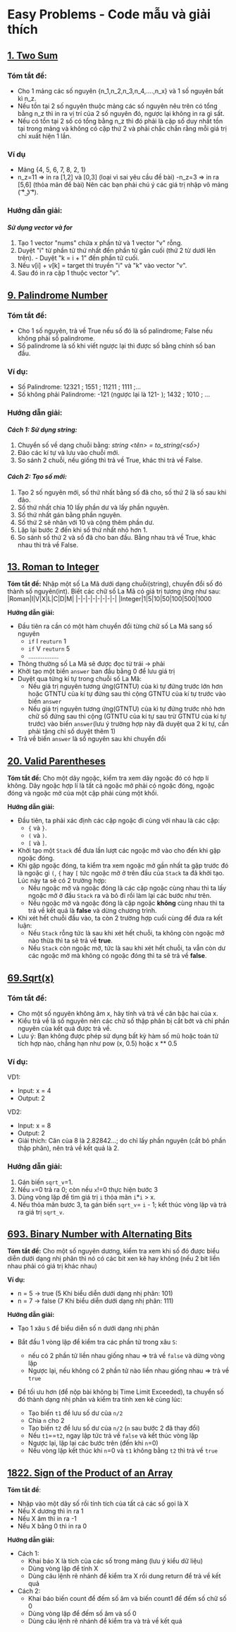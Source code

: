 # Easy Problems - Code mẫu và giải thích

## [1. Two Sum](https://github.com/toan207/TLU-Algorithm/blob/main/Leetcode/Easy/Code/1_TwoSum.cpp)
### **Tóm tắt đề:**
- Cho 1 mảng các số nguyên {n_1,n_2,n_3,n_4,….,n_x} và 1 số nguyên bất kì n_z.
- Nếu tồn tại 2 số nguyên thuộc mảng các số nguyên nêu trên có tổng bằng n_z thì in ra vị trí của 2 số nguyên đó, ngược lại không in ra gì sất.
- Nếu có tồn tại 2 số có tổng bằng n_z thì đó phải là cặp số duy nhất tồn tại trong mảng và không có cặp thứ 2 và phải chắc chắn rằng mỗi giá trị chỉ xuất hiện 1 lần.
### **Ví dụ**
- Mảng {4, 5, 6, 7, 8, 2, 1}
- n_z=11 => in ra   [1,2] và [0,3]  (loại vì sai yêu cầu đề bài)
-n_z=3 => in ra [5,6] (thỏa mãn đề bài)
Nên các bạn phải chú ý các giá trị nhập vô mảng ( ͡° ͜ʖ ͡°).
### **Hướng dẫn giải:**
#### ***Sử dụng vector và for***
1. Tạo 1 vector "nums" chứa x phần tử và 1 vector "v" rỗng.
2. Duyệt  "i" từ phần tử thứ nhất đến phần tử gần cuối (thứ 2 từ dưới lên trên).
         - Duyệt "k = i + 1" đến phần tử cuối.
3. Nếu v[i] + v[k] = target thì truyền  "i" và "k" vào vector "v".
4. Sau đó in ra cặp 1 thuộc vector "v".


## [9. Palindrome Number](https://github.com/toan207/TLU-Algorithm/blob/main/Leetcode/Easy/Code/9_PalindromeNumber.cpp)
### **Tóm tắt đề:**
- Cho 1 số nguyên, trả về True nếu số đó là số palindrome; False nếu không phải số palindrome.
- Số palindrome là số khi viết ngược lại thì được số bằng chính số ban đầu.

### **Ví dụ:**
  - Số Palindrome: 12321 ; 1551 ; 11211 ; 1111 ;...
  - Số không phải Palindrome: -121 (ngược lại là 121- ); 1432 ; 1010 ; ...

### **Hướng dẫn giải:**
 #### ***Cách 1: Sử dụng string:***
  1. Chuyển số về dạng chuỗi bằng: *string <tên> = to_string(<số>)*
  2. Đảo các kí tự và lưu vào chuỗi mới.
  3. So sánh 2 chuỗi, nếu giống thì trả về True, khác thì trả về False.
  #### ***Cách 2: Tạo số mới:***
  1. Tạo 2 số nguyên mới, số thứ nhất bằng số đã cho, số thứ 2 là số sau khi đảo.
  2. Số thứ nhất chia 10 lấy phần dư và lấy phần nguyên.
  3. Số thứ nhất gán bằng phần nguyên.
  4. Số thứ 2 sẽ nhân với 10 và cộng thêm phần dư.
  5. Lặp lại bước 2 đến khi số thứ nhất nhỏ hơn 1.
  6. So sánh số thứ 2 và số đã cho ban đầu. Bằng nhau trả về True, khác nhau thì trả về False.  
  
  
## [13. Roman to Integer](https://github.com/toan207/TLU-Algorithm/blob/main/Leetcode/Easy/Code/13_RomanToInteger.cpp)
**Tóm tắt đề:** Nhập một số La Mã dưới dạng chuỗi(string), chuyển đổi số đó thành số nguyên(int). Biết các chữ số La Mã có giá trị tương ứng như sau:<br>
|Roman|I|V|X|L|C|D|M|
|-|-|-|-|-|-|-|-|
|Integer|1|5|10|50|100|500|1000

**Hướng dẫn giải:**
- Đầu tiên ra cần có một hàm chuyển đổi từng chữ số La Mã sang số nguyên
  - `if` I `reuturn` 1
  - `if` V `reuturn` 5
  - .................
- Thông thường số La Mã sẽ được đọc từ trái -> phải
- Khởi tạo một biến `answer` ban đầu bằng 0 để lưu giá trị
- Duyệt qua từng kí tự trong chuỗi số La Mã:
  - Nếu giá trị nguyên tương ứng(GTNTU) của kì tự đứng trước lớn hơn hoặc GTNTU của kí tự đứng sau thì cộng GTNTU của kí tự trước vào biến `answer`
  - Nếu giá trị nguyên tương ứng(GTNTU) của kì tự đứng trước nhỏ hơn chữ số đứng sau thì cộng (GTNTU của kí tự sau trừ GTNTU của kí tự trước) vào biến `answer`(lưu ý trường hợp này đã duyệt qua 2 kí tự, cần phải tăng chỉ số duyệt thêm 1)
- Trả về biến `answer` là số nguyên sau khi chuyển đổi  
  
  
## [20. Valid Parentheses](https://github.com/toan207/TLU-Algorithm/blob/main/Leetcode/Easy/Code/20_ValidParentheses.cpp)
**Tóm tắt đề:** Cho một dãy ngoặc, kiểm tra xem dãy ngoặc đó có hợp lí không. Dãy ngoặc hợp lí là tất cả ngoặc mở phải có ngoặc đóng, ngoặc đóng và ngoặc mở của một cặp phải cùng một khối.  

**Hướng dẫn giải:**  
- Đầu tiên, ta phải xác định các cặp ngoặc đi cùng với nhau là các cặp:
  - `{` và `}`.  
  - `(` và `)`.
  - `[` và `]`.  
- Khởi tạo một `Stack` để đưa lần lượt các ngoặc mở vào cho đến khi gặp ngoặc đóng.
- Khi gặp ngoặc đóng, ta kiểm tra xem ngoặc mở gần nhất ta gặp trước đó là ngoặc gì `(`, `{` hay `[` tức ngoặc mở ở trên đầu của `Stack` ta đã khởi tạo. Lúc này ta sẽ có 2 trường hợp:  
  - Nếu ngoặc mở và ngoặc đóng là các cặp ngoặc cùng nhau thì ta lấy ngoặc mở ở đầu `Stack` ra và bỏ đi rồi làm lại các bước như trên.
  - Nếu ngoặc mở và ngoặc đóng là cặp ngoặc **không** cùng nhau thì ta trả về kết quả là **false** và dừng chương trình.
- Khi xét hết chuỗi đầu vào, ta còn 2 trường hợp cuối cùng để đưa ra kết luận:
  - Nếu `Stack` rỗng tức là sau khi xét hết chuỗi, ta không còn ngoặc mở nào thừa thì ta sẽ trả về **true**.
  - Nếu `Stack` còn ngoặc mở, tức là sau khi xét hết chuỗi, ta vẫn còn dư các ngoặc mở mà không có ngoặc đóng thì ta sẽ trả về **false**.


## [69.Sqrt(x)](https://github.com/toan207/TLU-Algorithm/blob/main/Leetcode/Easy/Code/69_Sqrt.cpp)

### **Tóm tắt đề:**
*	Cho một số nguyên không âm x, hãy tính và trả về căn bậc hai của x.
*	Kiểu trả về là số nguyên nên các chữ số thập phân bị cắt bớt và chỉ phần nguyên của kết quả được trả về.
*	Lưu ý: Bạn không được phép sử dụng bất kỳ hàm số mũ hoặc toán tử tích hợp nào, chẳng hạn như pow (x, 0.5) hoặc x ** 0.5

### **Ví dụ:**
VD1:
*	Input: x = 4
*	Output: 2

VD2:
*	Input: x = 8
*	Output: 2
*	Giải thích: Căn của 8 là 2.82842…; do chỉ lấy phần nguyên (cắt bỏ phần thập phân), nên trả về kết quả là 2.

### **Hướng dẫn giải:**
1.	Gán biến `sqrt_v`=1.
2.	Nếu `x`=0 trả ra 0; còn nếu `x`!=0 thực hiện bước 3
3.	Dùng vòng lặp để tìm giá trị `i` thỏa mãn `i`*`i` > x.
4.	Nếu thỏa mãn bươc 3, ta gán biến `sqrt_v`= `i` - 1;  kết thúc vòng lặp và trả ra giá trị `sqrt_v`.

## [693. Binary Number with Alternating Bits](https://github.com/toan207/TLU-Algorithm/blob/main/Leetcode/Easy/Code/693_BinaryNumberwithAlternatingBits.cpp)

**Tóm tắt đề:** Cho một số nguyên dương, kiểm tra xem khi số đó được biểu diễn dưới dạng nhị phân thì nó có các bit xen kẽ hay không (nếu 2 bit liền nhau phải có giá trị khác nhau)

**Ví dụ:** 
- n = 5
-> true
(5 Khi biểu diễn dưới dạng nhị phân: 101)
- n = 7
-> false
(7 Khi biểu diễn dưới dạng nhị phân: 111)

**Hướng dẫn giải:**  
- Tạo 1 xâu `S` để biểu diễn số n dưới dạng nhị phân
- Bắt đầu 1 vòng lặp để kiểm tra các phần tử trong xâu `S`:
  - nếu có 2 phần tử liền nhau giống nhau => trả về `false` và dừng vòng lặp
  - Ngược lại, nếu không có 2 phần tử nào liền nhau giống nhau => trả về `true`

- Để tối ưu hơn (để nộp bài không bị Time Limit Exceeded), ta chuyển số đó thành dạng nhị phân và kiểm tra tính xen kẽ cùng lúc:
  - Tạo biến `t1` để lưu số dư của `n/2`
  - Chia `n` cho 2
  - Tạo biến `t2` để lưu số dư của `n/2` (`n` sau bước 2 đã thay đổi)
  - Nếu `t1`==`t2`, ngay lập tức trả về `false` và kết thúc vòng lặp
  - Ngược lại, lặp lại các bước trên (đến khi `n`=0)
  - Nếu vòng lặp kết thúc khi `n`=0 và `t1` không bằng `t2` thì trả về `true`

## [1822. Sign of the Product of an Array](https://github.com/toan207/TLU-Algorithm/blob/main/Leetcode/Easy/Code/1882_SignOfTheProductOfAnArray.cpp)
**Tóm tắt đề**:
- Nhập vào một dãy số rồi tính tích của tất cả các số gọi là X
- Nếu X dương thì in ra 1
- Nếu X âm thì in ra -1
- Nếu X bằng 0 thì in ra 0


**Hướng dẫn giải:** 
* Cách 1:
  - Khai báo X là tích của các số trong mảng (lưu ý kiểu dữ liệu)
  - Dùng vòng lặp để tính X
  - Dùng câu lệnh rẽ nhánh để kiểm tra X rồi dung return để trả về kết quả
* Cách 2:
  - Khai báo biến count để đếm số âm và biến count1 để đếm số chữ số 0 
  - Dùng vòng lặp để đếm số âm và số 0
  - Dùng câu lệnh rẽ nhánh để kiểm tra và trả về kết quá 

